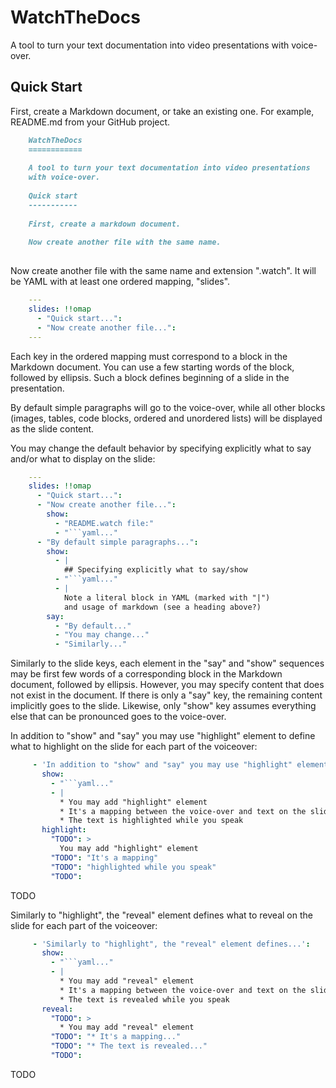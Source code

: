                                                                                                         
WatchTheDocs
============

A tool to turn your text documentation into video presentations
with voice-over.

Quick Start
-----------

First, create a Markdown document, or take an existing one.
For example, README.md from your GitHub project.

```markdown
    WatchTheDocs
    ============
    
    A tool to turn your text documentation into video presentations
    with voice-over.
    
    Quick start
    -----------
    
    First, create a markdown document.
    
    Now create another file with the same name.
    
 ```
    
Now create another file with the same name and extension ".watch".
It will be YAML with at least one ordered mapping, "slides".

```yaml
    ---
    slides: !!omap
      - "Quick start...":
      - "Now create another file...":
    ---
```

Each key in the ordered mapping must correspond to a block in the
Markdown document. You can use a few starting words of the block,
followed by ellipsis. Such a block defines beginning of a slide
in the presentation.

By default simple paragraphs will go to the voice-over, while
all other blocks (images, tables, code blocks, ordered and unordered
lists) will be displayed as the slide content.

You may change the default behavior by specifying explicitly
what to say and/or what to display on the slide:

```yaml
    ---
    slides: !!omap
      - "Quick start...":
      - "Now create another file...":
        show:
          - "README.watch file:"
          - "```yaml..."
      - "By default simple paragraphs...":
        show:
          - |
            ## Specifying explicitly what to say/show
          - "```yaml..."
          - |
            Note a literal block in YAML (marked with "|")
            and usage of markdown (see a heading above?)
        say:
          - "By default..."
          - "You may change..."
          - "Similarly..."
```

Similarly to the slide keys, each element in the "say" and "show"
sequences may be first few words of a corresponding block in the
Markdown document, followed by ellipsis. However, you may specify
content that does not exist in the document. If there is only
a "say" key, the remaining content implicitly goes to the slide.
Likewise, only "show" key assumes everything else that can be
pronounced goes to the voice-over.

In addition to "show" and "say" you may use "highlight" element
to define what to highlight on the slide for each part of the
voiceover:

```yaml
     - 'In addition to "show" and "say" you may use "highlight" element...':
       show:
         - "```yaml..."
         - |
           * You may add "highlight" element
           * It's a mapping between the voice-over and text on the slide
           * The text is highlighted while you speak
       highlight:
         "TODO": >
           You may add "highlight" element
         "TODO": "It's a mapping"
         "TODO": "highlighted while you speak"
         "TODO":
```

TODO

Similarly to "highlight", the "reveal" element defines what to
reveal on the slide for each part of the voiceover:

```yaml
     - 'Similarly to "highlight", the "reveal" element defines...':
       show:
         - "```yaml..."
         - |
           * You may add "reveal" element
           * It's a mapping between the voice-over and text on the slide
           * The text is revealed while you speak
       reveal:
         "TODO": >
           * You may add "reveal" element
         "TODO": "* It's a mapping..."
         "TODO": "* The text is revealed..."
         "TODO":
```

TODO
